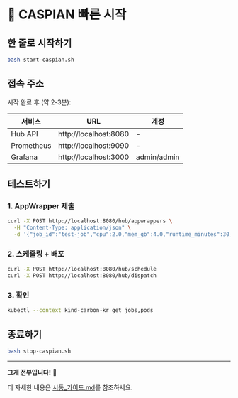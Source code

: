 # 🚀 CASPIAN 빠른 시작

## 한 줄로 시작하기

```bash
bash start-caspian.sh
```

## 접속 주소

시작 완료 후 (약 2-3분):

| 서비스 | URL | 계정 |
|--------|-----|------|
| Hub API | http://localhost:8080 | - |
| Prometheus | http://localhost:9090 | - |
| Grafana | http://localhost:3000 | admin/admin |

## 테스트하기

### 1. AppWrapper 제출
```bash
curl -X POST http://localhost:8080/hub/appwrappers \
  -H "Content-Type: application/json" \
  -d '{"job_id":"test-job","cpu":2.0,"mem_gb":4.0,"runtime_minutes":30,"deadline_minutes":120}'
```

### 2. 스케줄링 + 배포
```bash
curl -X POST http://localhost:8080/hub/schedule
curl -X POST http://localhost:8080/hub/dispatch
```

### 3. 확인
```bash
kubectl --context kind-carbon-kr get jobs,pods
```

## 종료하기

```bash
bash stop-caspian.sh
```

---

**그게 전부입니다!** 🎉

더 자세한 내용은 [시동_가이드.md](시동_가이드.md)를 참조하세요.
